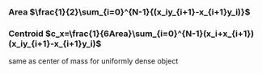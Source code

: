 ### Area $\frac{1}{2}\sum_{i=0}^{N-1}{(x_iy_{i+1}-x_{i+1}y_i)}$
### Centroid $c_x=\frac{1}{6Area}\sum_{i=0}^{N-1}(x_i+x_{i+1})(x_iy_{i+1}-x_{i+1}y_i)$
same as center of mass for uniformly dense object